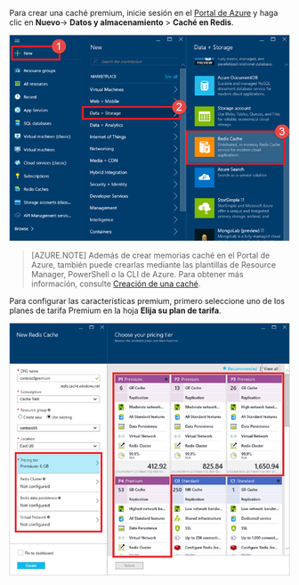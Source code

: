 Para crear una caché premium, inicie sesión en el [Portal de Azure](https://portal.azure.com) y haga clic en **Nuevo**-> **Datos y almacenamiento** > **Caché en Redis**.

![Create cache](media/redis-cache-premium-create/redis-cache-new-cache-menu.png)

>[AZURE.NOTE] Además de crear memorias caché en el Portal de Azure, también puede crearlas mediante las plantillas de Resource Manager, PowerShell o la CLI de Azure. Para obtener más información, consulte [Creación de una caché](../articles/redis-cache/cache-dotnet-how-to-use-azure-redis-cache.md#create-a-cache).

Para configurar las características premium, primero seleccione uno de los planes de tarifa Premium en la hoja **Elija su plan de tarifa**.

![Elegir su plan de tarifa](media/redis-cache-premium-create/redis-cache-premium-pricing-tier.png)

<!---HONumber=AcomDC_0817_2016-->